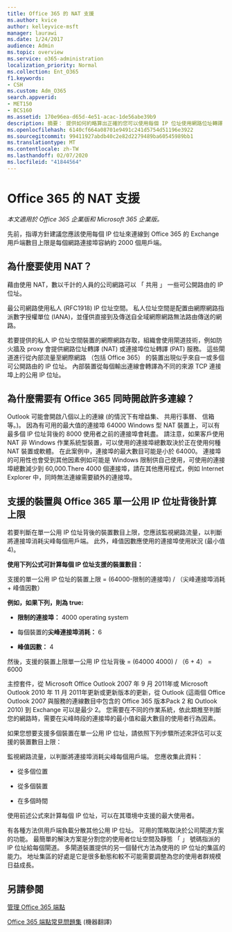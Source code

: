 ```yaml
---
title: Office 365 的 NAT 支援
ms.author: kvice
author: kelleyvice-msft
manager: laurawi
ms.date: 1/24/2017
audience: Admin
ms.topic: overview
ms.service: o365-administration
localization_priority: Normal
ms.collection: Ent_O365
f1.keywords:
- CSH
ms.custom: Adm_O365
search.appverid:
- MET150
- BCS160
ms.assetid: 170e96ea-d65d-4e51-acac-1de56abe39b9
description: 摘要： 提供如何約略算出正確的您可以使用每個 IP 位址使用網路位址轉譯 (NAT) 組織內的用戶端數目的相關詳細資料。
ms.openlocfilehash: 6140cf664a08701e9491c241d5754d51196e3922
ms.sourcegitcommit: 99411927abdb40c2e82d2279489ba60545989bb1
ms.translationtype: MT
ms.contentlocale: zh-TW
ms.lasthandoff: 02/07/2020
ms.locfileid: "41844564"
---
```

# <a name="nat-support-with-office-365"></a>Office 365 的 NAT 支援

*本文適用於 Office 365 企業版和 Microsoft 365 企業版。*

先前，指導方針建議您應該使用每個 IP 位址來連線到 Office 365 的 Exchange 用戶端數目上限是每個網路連接埠容納約 2000 個用戶端。
  
## <a name="why-use-nat"></a>為什麼要使用 NAT？

藉由使用 NAT，數以千計的人員的公司網路可以 「 共用 」 一些可公開路由的 IP 位址。
  
最公司網路使用私人 (RFC1918) IP 位址空間。 私人位址空間是配置由網際網路指派數字授權單位 (IANA)，並僅供直接到及傳送自全域網際網路無法路由傳送的網路。
  
若要提供的私人 IP 位址空間裝置的網際網路存取，組織會使用閘道技術，例如防火牆及 proxy 會提供網路位址轉譯 (NAT) 或連接埠位址轉譯 (PAT) 服務。 這些閘道進行從內部流量至網際網路 （包括 Office 365） 的裝置出現似乎來自一或多個可公開路由的 IP 位址。 內部裝置從每個輸出連線會轉譯為不同的來源 TCP 連接埠上的公用 IP 位址。 
  
## <a name="why-do-you-need-to-have-so-many-connections-open-to-office-365-at-the-same-time"></a>為什麼需要有 Office 365 同時開啟許多連線？

Outlook 可能會開啟八個以上的連線 (的情況下有增益集、 共用行事曆、 信箱等。)。 因為有可用的最大值的連接埠 64000 Windows 型 NAT 裝置上，可以有最多個 IP 位址背後的 8000 使用者之前的連接埠會耗盡。 請注意，如果客戶使用 NAT 非 Windows 作業系統型裝置，可以使用的連接埠總數取決於正在使用何種 NAT 裝置或軟體。 在此案例中，連接埠的最大數目可能是小於 64000。 連接埠的可用性也會受到其他因素例如可能是 Windows 限制供自己使用，可使用的連接埠總數減少到 60,000.There 4000 個連接埠，請在其他應用程式，例如 Internet Explorer 中，同時無法連線需要額外的連接埠。
  
## <a name="calculating-maximum-supported-devices-behind-a-single-public-ip-address-with-office-365"></a>支援的裝置與 Office 365 單一公用 IP 位址背後計算上限

若要判斷在單一公用 IP 位址背後的裝置數目上限，您應該監視網路流量，以判斷將連接埠消耗尖峰每個用戶端。 此外，峰值因數應使用的連接埠使用狀況 (最小值 4)。 
  
 **使用下列公式可計算每個 IP 位址支援的裝置數目：**
  
支援的單一公用 IP 位址的裝置上限 = (64000-限制的連接埠) / （尖峰連接埠消耗 + 峰值因數）
  
 **例如，如果下列，則為 true:**
  
- **限制的連接埠：** 4000 operating system

- 每個裝置的**尖峰連接埠消耗：** 6

- **峰值因數：** 4

然後，支援的裝置上限單一公用 IP 位址背後 = (64000 4000) / （6 + 4） = 6000
  
主控套件，從 Microsoft Office Outlook 2007 年 9 月 2011年或 Microsoft Outlook 2010 年 11 月 2011年更新或更新版本的更新，從 Outlook (這兩個 Office Outlook 2007 與服務的連線數目中包含的 Office 365 版本Pack 2 和 Outlook 2010) 到 Exchange 可以是最少 2。 您需要在不同的作業系統，依此類推至判斷您的網路時，需要在尖峰時段的連接埠的最小值和最大數目的使用者行為因素。
  
如果您想要支援多個裝置在單一公用 IP 位址，請依照下列步驟所述來評估可以支援的裝置數目上限：
  
監視網路流量，以判斷將連接埠消耗尖峰每個用戶端。 您應收集此資料：
  
- 從多個位置
    
- 從多個裝置
    
- 在多個時間
    
使用前述公式來計算每個 IP 位址，可以在其環境中支援的最大使用者。
  
有各種方法供用戶端負載分散其他公用 IP 位址。 可用的策略取決於公司閘道方案的功能。 最簡單的解決方案是分割您的使用者位址空間及靜態 「 」 號碼指派的 IP 位址給每個閘道。 多閘道裝置提供的另一個替代方法為使用的 IP 位址的集區的能力。 地址集區的好處是它是很多動態和較不可能需要調整為您的使用者群規模日益成長。
  
## <a name="see-also"></a>另請參閱

[管理 Office 365 端點](https://support.office.com/article/99cab9d4-ef59-4207-9f2b-3728eb46bf9a)
  
[Office 365 端點常見問題集](https://support.office.com/article/d4088321-1c89-4b96-9c99-54c75cae2e6d) (機器翻譯)
